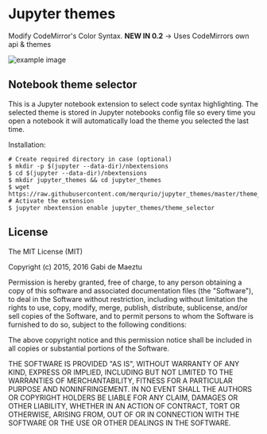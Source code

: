 # Jupyter themes

Modify CodeMirror's Color Syntax.
**NEW IN 0.2** -> Uses CodeMirrors own api & themes

![ example image ](http://postimg.org/image/pj4yu1vyx/)

## Notebook theme selector

This is a Jupyter notebook extension to select code syntax highlighting. The selected theme is stored in Jupyter notebooks config file so every time you open a notebook it will automatically load the theme you selected the last time.

Installation:

    # Create required directory in case (optional)
    $ mkdir -p $(jupyter --data-dir)/nbextensions
    $ cd $(jupyter --data-dir)/nbextensions
    $ mkdir jupyter_themes && cd jupyter_themes
    $ wget https://raw.githubusercontent.com/merqurio/jupyter_themes/master/theme_selector.js
    # Activate the extension
    $ jupyter nbextension enable jupyter_themes/theme_selector

## License

The MIT License (MIT)

Copyright (c) 2015, 2016 Gabi de Maeztu

Permission is hereby granted, free of charge, to any person obtaining a copy
of this software and associated documentation files (the "Software"), to deal
in the Software without restriction, including without limitation the rights
to use, copy, modify, merge, publish, distribute, sublicense, and/or sell
copies of the Software, and to permit persons to whom the Software is
furnished to do so, subject to the following conditions:

The above copyright notice and this permission notice shall be included in all
copies or substantial portions of the Software.

THE SOFTWARE IS PROVIDED "AS IS", WITHOUT WARRANTY OF ANY KIND, EXPRESS OR
IMPLIED, INCLUDING BUT NOT LIMITED TO THE WARRANTIES OF MERCHANTABILITY,
FITNESS FOR A PARTICULAR PURPOSE AND NONINFRINGEMENT. IN NO EVENT SHALL THE
AUTHORS OR COPYRIGHT HOLDERS BE LIABLE FOR ANY CLAIM, DAMAGES OR OTHER
LIABILITY, WHETHER IN AN ACTION OF CONTRACT, TORT OR OTHERWISE, ARISING FROM,
OUT OF OR IN CONNECTION WITH THE SOFTWARE OR THE USE OR OTHER DEALINGS IN THE
SOFTWARE.
